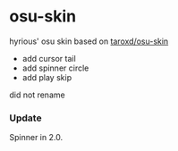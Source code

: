 # osu-skin

hyrious' osu skin based on [taroxd/osu-skin](https://github.com/taroxd/osu-skin)

* add cursor tail
* add spinner circle
* add play skip

did not rename

### Update

Spinner in 2.0.
